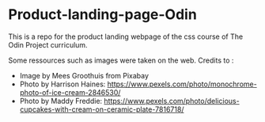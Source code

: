 # Product-landing-page-Odin
This is a repo for the product landing webpage of the css course of The Odin Project curriculum.

Some ressources such as images were taken on the web.
Credits to : 
- Image by Mees Groothuis from Pixabay
- Photo by Harrison Haines: https://www.pexels.com/photo/monochrome-photo-of-ice-cream-2846530/
- Photo by Maddy Freddie: https://www.pexels.com/photo/delicious-cupcakes-with-cream-on-ceramic-plate-7816718/